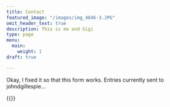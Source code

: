 ```yaml
---
title: Contact
featured_image: "/images/img_4846-3.JPG"
omit_header_text: true
description: This is me and Gigi
type: page
menu:
  main:
    weight: 1
draft: true

---
```

Okay, I fixed it so that this form works.  Entries currently sent to johndgillespie...

{{<form-contact action="https://formspree.io/f/mayayljz">}}